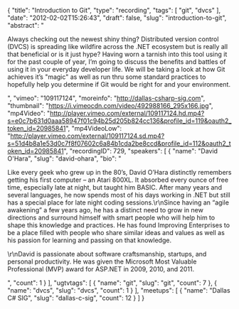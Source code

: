 {
  "title": "Introduction to Git",
  "type": "recording",
  "tags": [
    "git",
    "dvcs"
  ],
  "date": "2012-02-02T15:26:43",
  "draft": false,
  "slug": "introduction-to-git",
  "abstract": "<p>Always checking out the newest shiny thing? Distributed version control (DVCS) is spreading like wildfire across the .NET ecosystem but is really all that beneficial or is it just hype? Having worn a tarnish into this tool using it for the past couple of year, I’m going to discuss the benefits and battles of using it in your everyday developer life. We will be taking a look at how Git achieves it’s \"magic\" as well as run thru some standard practices to hopefully help you determine if Git would be right for and your environment.</p>",
  "vimeo": "109117124",
  "moreinfo": "http://dallas-csharp-sig.com",
  "thumbnail": "https://i.vimeocdn.com/video/492988166_295x166.jpg",
  "mp4Video": "http://player.vimeo.com/external/109117124.hd.mp4?s=e0c7b631d0aaa58947f01c94b25d205b824cc136&profile_id=119&oauth2_token_id=20985841",
  "mp4VideoLow": "http://player.vimeo.com/external/109117124.sd.mp4?s=51d4b8a1e53d0c7f8f07602c6a84b1cda2be8ccd&profile_id=112&oauth2_token_id=20985841",
  "recordingID": 729,
  "speakers": [
    {
      "name": "David O'Hara",
      "slug": "david-ohara",
      "bio": "<p>Like every geek who grew up in the 80’s, David O’Hara distinctly remembers getting his first computer – an Atari 800XL. It absorbed every ounce of free time, especially late at night, but taught him BASIC. After many years and several languages, he now spends most of his days working in .NET but still has a special place for late night coding sessions.\r\nSince having an “agile awakening” a few years ago, he has a distinct need to grow in new directions and surround himself with smart people who will help him to shape this knowledge and practices. He has found Improving Enterprises to be a place filled with people who share similar ideas and values as well as his passion for learning and passing on that knowledge.</p><p>\r\nDavid is passionate about software craftsmanship, startups, and personal productivity. He was given the Microsoft Most Valuable Professional (MVP) award for ASP.NET  in 2009, 2010, and 2011.</p>",
      "count": 1
    }
  ],
  "ugtvtags": [
    {
      "name": "git",
      "slug": "git",
      "count": 7
    },
    {
      "name": "dvcs",
      "slug": "dvcs",
      "count": 1
    }
  ],
  "meetups": [
    {
      "name": "Dallas C# SIG",
      "slug": "dallas-c-sig",
      "count": 12
    }
  ]
}